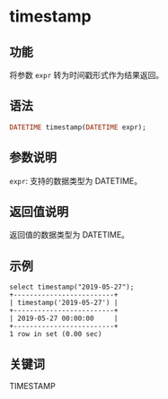 # timestamp

## 功能

将参数 `expr` 转为时间戳形式作为结果返回。

## 语法

```Haskell
DATETIME timestamp(DATETIME expr);
```

## 参数说明

`expr`: 支持的数据类型为 DATETIME。

## 返回值说明

返回值的数据类型为 DATETIME。

## 示例

```Plain Text
select timestamp("2019-05-27");
+-------------------------+
| timestamp('2019-05-27') |
+-------------------------+
| 2019-05-27 00:00:00     |
+-------------------------+
1 row in set (0.00 sec)
```

## 关键词

TIMESTAMP

